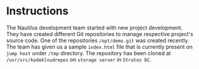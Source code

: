 # Instructions

The Nautilus development team started with new project development. They have created different Git repositories to manage respective project's 
source code. One of the repositories `/opt/demo.git` was created recently. The team has given us a sample `index.html` file that is currently present on `jump host` under `/tmp` directory. The repository has been cloned at `/usr/src/kodekloudrepos` on `storage server` in `Stratos DC`.
